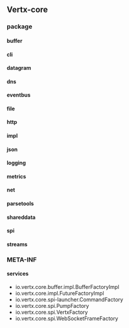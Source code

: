 ## Vertx-core

### package

#### buffer

#### cli

#### datagram

#### dns

#### eventbus

#### file

#### http

#### impl

#### json

#### logging

#### metrics

#### net

#### parsetools

#### shareddata

#### spi

#### streams


### META-INF

#### services

- io.vertx.core.buffer.impl.BufferFactoryImpl
- io.vertx.core.impl.FutureFactoryImpl
- io.vertx.core.spi-launcher.CommandFactory
- io.vertx.core.spi.PumpFactory
- io.vertx.core.spi.VertxFactory
- io.vertx.core.spi.WebSocketFrameFactory
